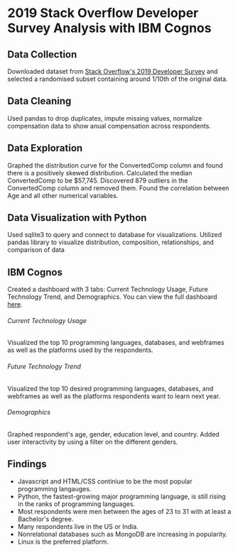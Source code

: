 # 2019 Stack Overflow Developer Survey Analysis with IBM Cognos
## Data Collection
Downloaded dataset from [Stack Overflow's 2019 Developer Survey](https://insights.stackoverflow.com/survey) and selected a randomised subset containing around 1/10th of the original data.

## Data Cleaning
Used pandas to drop duplicates, impute missing values, normalize compensation data to show anual compensation across respondents.

## Data Exploration
Graphed the distribution curve for the ConvertedComp column and found there is a positively skewed distribution. Calculated the median ConvertedComp to be $57,745. Discovered 879 outliers in the ConvertedComp column and removed them. Found the correlation between Age and all other numerical variables.

## Data Visualization with Python
Used sqlite3 to query and connect to database for visualizations. Utilized pandas library to visualize distribution, composition, relationships, and comparison of data

## IBM Cognos
Created a dashboard with 3 tabs: Current Technology Usage, Future Technology Trend, and Demographics. You can view the full dashboard [here](https://dataplatform.cloud.ibm.com/dashboards/299374d0-b380-43c9-b1f4-65d43e60e0c3/view/731cf70b1d822ce01fdeeee407cc2b022e3f275bb6bb810580d67b495e687497a86010c3c87d425ede165666a5ea165ecc).

###### Current Technology Usage
Visualized the top 10 programming languages, databases, and webframes as well as the platforms used by the respondents.

###### Future Technology Trend
Visualized the top 10 desired programming languages, databases, and webframes as well as the platforms respondents want to learn next year.

###### Demographics
Graphed respondent's age, gender, education level, and country. Added user interactivity by using a filter on the different genders.

## Findings 
* Javascript and HTML/CSS continiue to be the most popular programming langauges.
* Python, the fastest-growing major programming language, is still rising in the ranks of programming languages.
* Most respondents were men between the ages of 23 to 31 with at least a Bachelor's degree. 
* Many respondents live in the US or India.
* Nonrelational databases such as MongoDB are increasing in popularity.
* Linux is the preferred platform.
